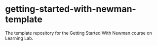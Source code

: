 # getting-started-with-newman-template
The template repository for the Getting Started With Newman course on Learning Lab.
